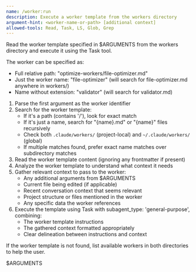 ```yaml
---
name: /worker:run
description: Execute a worker template from the workers directory
argument-hint: <worker-name-or-path> [additional context]
allowed-tools: Read, Task, LS, Glob, Grep
---
```


Read the worker template specified in $ARGUMENTS from the workers directory and execute it using the Task tool.

The worker can be specified as:
- Full relative path: "optimize-workers/file-optimizer.md"
- Just the worker name: "file-optimizer" (will search for file-optimizer.md anywhere in workers/)
- Name without extension: "validator" (will search for validator.md)

1. Parse the first argument as the worker identifier
2. Search for the worker template:
   - If it's a path (contains '/'), look for exact match
   - If it's just a name, search for "{name}.md" or "{name}" files recursively
   - Check both `.claude/workers/` (project-local) and `~/.claude/workers/` (global)
   - If multiple matches found, prefer exact name matches over subdirectory matches
3. Read the worker template content (ignoring any frontmatter if present)
4. Analyze the worker template to understand what context it needs
5. Gather relevant context to pass to the worker:
   - Any additional arguments from $ARGUMENTS
   - Current file being edited (if applicable)
   - Recent conversation context that seems relevant
   - Project structure or files mentioned in the worker
   - Any specific data the worker references
6. Execute the template using Task with subagent_type: 'general-purpose', combining:
   - The worker template instructions
   - The gathered context formatted appropriately
   - Clear delineation between instructions and context

If the worker template is not found, list available workers in both directories to help the user.

$ARGUMENTS